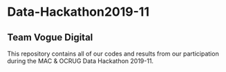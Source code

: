 # Data-Hackathon2019-11
## Team Vogue Digital


This repository contains all of our codes and results from our participation during the MAC & OCRUG Data Hackathon 2019-11.
